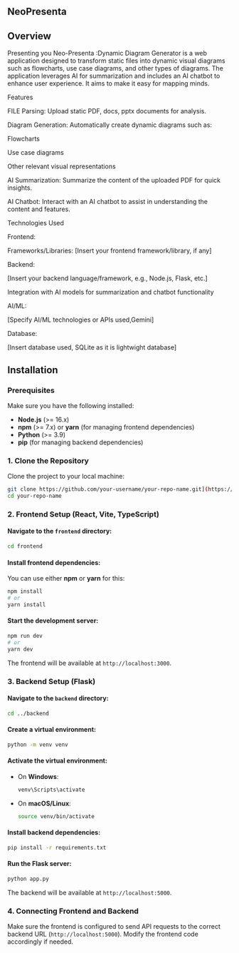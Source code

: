 ## NeoPresenta

## Overview
Presenting you Neo-Presenta :Dynamic Diagram Generator is a web application designed to transform static files into dynamic visual diagrams such as flowcharts, use case diagrams, and other types of diagrams. The application leverages AI for summarization and includes an AI chatbot to enhance user experience. It aims to make it easy for mapping minds.

Features

FILE Parsing: Upload static PDF, docs, pptx documents for analysis.

Diagram Generation: Automatically create dynamic diagrams such as:

Flowcharts

Use case diagrams

Other relevant visual representations

AI Summarization: Summarize the content of the uploaded PDF for quick insights.

AI Chatbot: Interact with an AI chatbot to assist in understanding the content and features.

Technologies Used

Frontend:


Frameworks/Libraries: [Insert your frontend framework/library, if any]

Backend:

[Insert your backend language/framework, e.g., Node.js, Flask, etc.]

Integration with AI models for summarization and chatbot functionality

AI/ML:

[Specify AI/ML technologies or APIs used,Gemini]

Database:

[Insert database used, SQLite as it is lightwight database]
## Installation

### Prerequisites

Make sure you have the following installed:

- **Node.js** (>= 16.x)
- **npm** (>= 7.x) or **yarn** (for managing frontend dependencies)
- **Python** (>= 3.9)
- **pip** (for managing backend dependencies)

### 1. Clone the Repository

Clone the project to your local machine:

```bash
git clone https://github.com/your-username/your-repo-name.git](https://github.com/Noskathon-Lite/API_Avengers.git
cd your-repo-name
```

### 2. Frontend Setup (React, Vite, TypeScript)

#### Navigate to the `frontend` directory:

```bash
cd frontend
```

#### Install frontend dependencies:

You can use either **npm** or **yarn** for this:

```bash
npm install
# or
yarn install
```

#### Start the development server:

```bash
npm run dev
# or
yarn dev
```

The frontend will be available at `http://localhost:3000`.

### 3. Backend Setup (Flask)

#### Navigate to the `backend` directory:

```bash
cd ../backend
```

#### Create a virtual environment:

```bash
python -m venv venv
```

#### Activate the virtual environment:

- On **Windows**:
  ```bash
  venv\Scripts\activate
  ```
- On **macOS/Linux**:
  ```bash
  source venv/bin/activate
  ```

#### Install backend dependencies:

```bash
pip install -r requirements.txt
```

#### Run the Flask server:

```bash
python app.py
```

The backend will be available at `http://localhost:5000`.

### 4. Connecting Frontend and Backend

Make sure the frontend is configured to send API requests to the correct backend URL (`http://localhost:5000`). Modify the frontend code accordingly if needed.
